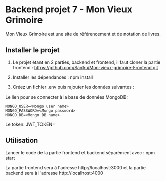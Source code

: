 # Backend projet 7 - Mon Vieux Grimoire

Mon Vieux Grimoire est une site de référencement et de notation de livres.

## Installer le projet

1. Le projet étant en 2 parties, backend et frontend, il faut cloner la partie frontend : https://github.com/San5u/Mon-vieux-grimoire-Frontend.git

2. Installer les dépendances : npm install

3. Créez un fichier .env puis rajouter les données suivantes :

Le lien pour se connecter à la base de données MongoDB:

```MONGO_URL=<Mongo url>
MONGO_USER=<Mongo user name>
MONGO_PASSWORD=<Mongo password>
MONGO_DB=<Mongo DB name>

```
Le token: JWT_TOKEN=

## Utilisation
Lancer le code de la partie frontend et backend séparément avec : npm start

La partie frontend sera à l'adresse http://localhost:3000 et la partie backend sera à l'adresse http://localhost:4000